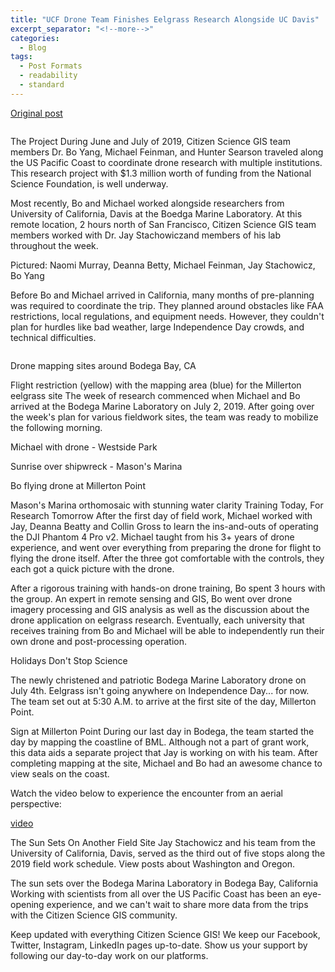 ```yaml
---
title: "UCF Drone Team Finishes Eelgrass Research Alongside UC Davis"
excerpt_separator: "<!--more-->"
categories:
  - Blog
tags:
  - Post Formats
  - readability
  - standard
---
```

[Original post](https://www.citizensciencegis.org/blog/ucf-drone-team-finishes-eelgrass-research-alongside-uc-davis)

<img src="{{ site.url }}{{ site.baseurl }}/assets/images/Posts/2019071601.jpg" alt="">

The Project
During June and July of 2019, Citizen Science GIS team members Dr. Bo Yang, Michael Feinman, and Hunter Searson traveled along the US Pacific Coast to coordinate drone research with multiple institutions. This research project with $1.3 million worth of funding from the National Science Foundation, is well underway.

Most recently, Bo and Michael worked alongside researchers from University of California, Davis at the Boedga Marine Laboratory. At this remote location, 2 hours north of San Francisco, Citizen Science GIS team members worked with Dr. Jay Stachowiczand members of his lab throughout the week.


Pictured: Naomi Murray, Deanna Betty, Michael Feinman, Jay Stachowicz, Bo Yang

Before Bo and Michael arrived in California, many months of pre-planning was required to coordinate the trip. They planned around obstacles like FAA restrictions, local regulations, and equipment needs. However, they couldn't plan for hurdles like bad weather, large Independence Day crowds, and technical difficulties.

<img src="{{ site.url }}{{ site.baseurl }}/assets/images/Posts/2019071602.jpg" alt="">

Drone mapping sites around Bodega Bay, CA

Flight restriction (yellow) with the mapping area (blue) for the Millerton eelgrass site
The week of research commenced when Michael and Bo arrived at the Bodega Marine Laboratory on July 2, 2019. After going over the week's plan for various fieldwork sites, the team was ready to mobilize the following morning.


Michael with drone - Westside Park

Sunrise over shipwreck - Mason's Marina

Bo flying drone at Millerton Point
<img src="{{ site.url }}{{ site.baseurl }}/assets/images/Posts/2019071603.jpg" alt="">

Mason's Marina orthomosaic with stunning water clarity
Training Today, For Research Tomorrow
After the first day of field work, Michael worked with Jay, Deanna Beatty and Collin Gross to learn the ins-and-outs of operating the DJI Phantom 4 Pro v2. Michael taught from his 3+ years of drone experience, and went over everything from preparing the drone for flight to flying the drone itself. After the three got comfortable with the controls, they each got a quick picture with the drone.




After a rigorous training with hands-on drone training, Bo spent 3 hours with the group. An expert in remote sensing and GIS, Bo went over drone imagery processing and GIS analysis as well as the discussion about the drone application on eelgrass research. Eventually, each university that receives training from Bo and Michael will be able to independently run their own drone and post-processing operation.

Holidays Don't Stop Science

The newly christened and patriotic Bodega Marine Laboratory drone on July 4th.
Eelgrass isn't going anywhere on Independence Day... for now. The team set out at 5:30 A.M. to arrive at the first site of the day, Millerton Point.


Sign at Millerton Point
During our last day in Bodega, the team started the day by mapping the coastline of BML. Although not a part of grant work, this data aids a separate project that Jay is working on with his team. After completing mapping at the site, Michael and Bo had an awesome chance to view seals on the coast.

Watch the video below to experience the encounter from an aerial perspective:

[video](https://www.facebook.com/citizensciencegis/videos/1392056630950993/?ref=embed_video&t=0)

The Sun Sets On Another Field Site
Jay Stachowicz and his team from the University of California, Davis, served as the third out of five stops along the 2019 field work schedule. View posts about Washington and Oregon.


The sun sets over the Bodega Marina Laboratory in Bodega Bay, California
Working with scientists from all over the US Pacific Coast has been an eye-opening experience, and we can't wait to share more data from the trips with the Citizen Science GIS community.

Keep updated with everything Citizen Science GIS! We keep our Facebook, Twitter, Instagram, LinkedIn pages up-to-date. Show us your support by following our day-to-day work on our platforms.